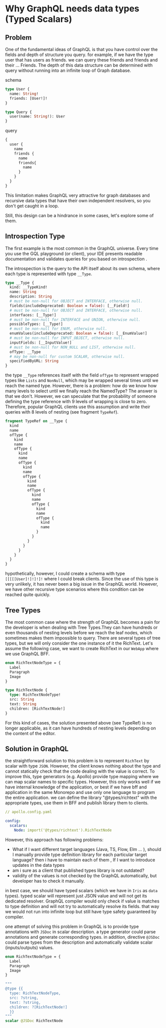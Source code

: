 # Why GraphQL needs data types (Typed Scalars)

## Problem

One of the fundamental ideas of GraphQL is that you have control over the fields and depth of structure you query. for example, if we have the type user that has users as friends. we can query these friends and friends and their ... Friends. The depth of this data structure can be determined with query without running into an infinite loop of Graph database.

schema

```graphql
type User {
  name: String!
  friends: [User!]!
}

type Query {
  user(name: String!): User
}
```

query

```graphql
{
  user {
    name
    friends {
      name
      friends{
        name
      }
    }
  }
}
```

This limitation makes GraphQL very attractive for graph databases and recursive data types that have their own independent resolvers, so you don't get caught in a loop.

Still, this design can be a hindrance in some cases, let's explore some of them.

## Introspection Type

The first example is the most common in the GraphQL universe. Every time you use the GQL playground (or client), your IDE presents readable documentation and validates queries for you based on introspection .

The introspection is the query to the API itself about its own schema, where each type is represented with type `__Type`.

```graphql
type __Type {
  kind: __TypeKind!
  name: String
  description: String
  # must be non-null for OBJECT and INTERFACE, otherwise null.
  fields(includeDeprecated: Boolean = false): [__Field!]
  # must be non-null for OBJECT and INTERFACE, otherwise null.
  interfaces: [__Type!]
  # must be non-null for INTERFACE and UNION, otherwise null.
  possibleTypes: [__Type!]
  # must be non-null for ENUM, otherwise null.
  enumValues(includeDeprecated: Boolean = false): [__EnumValue!]
  # must be non-null for INPUT_OBJECT, otherwise null.
  inputFields: [__InputValue!]
  # must be non-null for NON_NULL and LIST, otherwise null.
  ofType: __Type
  # may be non-null for custom SCALAR, otherwise null.
  specifiedByURL: String
}
```


the type `__Type` references itself with the field `ofType` to represent wrapped types like `Lists` and `NonNull`, which may be wrapped several times until we reach the named type. However, there is a problem: how do we know how many levels to select until we finally reach the NamedType? The answer is that we don't. However, we can speculate that the probability of someone defining the type reference with 9 levels of wrapping is close to zero. Therefore, popular GraphQL clients use this assumption and write their queries with 8 levels of nesting (see fragment `TypeRef`).

```graphql
fragment TypeRef on __Type {
  kind
  name
  ofType {
    kind
    name
    ofType {
      kind
      name
      ofType {
        kind
        name
        ofType {
          kind
          name
          ofType {
            kind
            name
            ofType {
              kind
              name
              ofType {
                kind
                name
              }
            }
          }
        }
      }
    }
  }
}
```

hypothetically, however, I could create a schema with type `[[[[[User]!]!]!]!` where I could break clients. Since the use of this type is very unlikely, it has never been a big issue in the GraphQL world. However, we have other recursive type scenarios where this condition can be reached quite quickly.

## Tree Types

The most common case where the strength of GraphQL becomes a pain for the developer is when dealing with Tree Types.They can have hundreds or even thousands of nesting levels before we reach the leaf nodes, which sometimes makes them impossible to query. There are several types of tree types, but we will only consider the one instance of it the RichText. Let's assume the following case, we want to create RichText in our `WebApp` where we use GraphQL BFF.

```graphql
enum RichTextNodeType = {
  Label
  Paragraph
  Image
}

type RichTextNode {
  type: RichTextNodeType!
  src: String
  text: String
  children: [RichTextNode!]
}
```

For this kind of cases, the solution presented above (see TypeRef) is no longer applicable, as it can have hundreds of nesting levels depending on the content of the editor.

## Solution in GraphQL

the straightforward solution to this problem is to represent `RichText` by scalar with type `JSON`. However, the client knows nothing about the type and cannot statically check that the code dealing with the value is correct. To improve this, type generators (e.g. Apollo) provide type mapping where we can map scalar names to specific types. However, this only works well if we have internal knowledge of the application, or best if we have bff and application in the same Monorepo and use only one language to program the entire application. we can define the library "@types/richtext" with the appropriate types, use them in BFF and publish library them to clients.


```yaml
// apollo.config.yaml

config:
  scalars:
    Node: import('@types/richtext').RichTextNode
```

However, this approach has following problems:

- What if I want different target languages (Java, TS, Flow, Elm ... ), should I manually provide type definition library for each particular target language? then  i have to maintain each of them , If I want to introduce updates in the data types
- am i sure as a client that published types library is not outdated?
- validity of the values is not checked by the GraphQL automatically, but developer has to check it manually.

in best case, we should have typed scalars (which we have in `Iris` as `data` types). typed scalar will represent just JSON value and will not get its dedicated resolver. GraphQL compiler would only check if value is matches to type definition and will not try to automatically resolve its fields. that way we would not run into infinite loop but still have type safety guaranteed by compiler.

one attempt of solving this problem in GraphQL is to provide type annotations with `JSDoc` in scalar description. a type generator could parse annotations and generate corresponding types. in addition,  directive `@JSDoc` could parse types from the description and automatically validate scalar (inputs/outputs) values.

```graphql
enum RichTextNodeType = {
  Label
  Paragraph
  Image
}

"""
@type {{  
  type: RichTextNodeType,
  src: ?string,
  text: ?string,
  children: ?[RichTextNode!]
  }}
"""
scalar @JSDoc RichTextNode
```